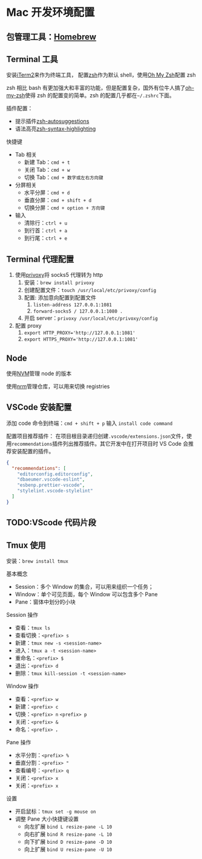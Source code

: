 # Mac 开发环境配置

## 包管理工具：[Homebrew](https://brew.sh/)

## Terminal 工具

安装[iTerm2](https://www.iterm2.com/)来作为终端工具，
配置[zsh](https://www.zsh.org/)作为默认 shell，使用[Oh My Zsh](https://ohmyz.sh/)配置 zsh

zsh 相比 bash 有更加强大和丰富的功能，但是配置复杂，国外有位牛人搞了[oh-my-zsh](https://github.com/robbyrussell/oh-my-zsh)使得 zsh 的配置变的简单。zsh 的配置几乎都在`~/.zshrc`下面。

插件配置：

- 提示插件[zsh-autosuggestions](https://github.com/zsh-users/zsh-autosuggestions/blob/master/INSTALL.md)
- 语法高亮[zsh-syntax-highlighting](https://github.com/zsh-users/zsh-syntax-highlighting/blob/master/INSTALL.md)

快捷键

- Tab 相关
  - 新建 Tab：`cmd + t`
  - 关闭 Tab：`cmd + w`
  - 切换 Tab：`cmd + 数字或左右方向键`
- 分屏相关
  - 水平分屏：`cmd + d`
  - 垂直分屏：`cmd + shift + d`
  - 切换分屏：`cmd + option + 方向键`
- 输入
  - 清除行：`ctrl + u`
  - 到行首：`ctrl + a`
  - 到行尾：`ctrl + e`

## Terminal 代理配置

1. 使用[privoxy](https://www.privoxy.org/)将 socks5 代理转为 http
   1. 安装：`brew install privoxy`
   2. 创建配置文件：`touch /usr/local/etc/privoxy/config`
   3. 配置: 添加意向配置到配置文件
      1. `listen-address 127.0.0.1:1081`
      2. `forward-socks5 / 127.0.0.1:1080 .`
   4. 开启 server：`privoxy /usr/local/etc/privoxy/config`
2. 配置 proxy
   1. `export HTTP_PROXY='http://127.0.0.1:1081'`
   2. `export HTTPS_PROXY='http://127.0.0.1:1081'`

## Node

使用[NVM](https://github.com/nvm-sh/nvm)管理 node 的版本

使用[nrm](https://www.npmjs.com/package/nrm)管理仓库，可以用来切换 registries

## VSCode 安装配置

添加 code 命令到终端：`cmd + shift + p` 输入 `install code command`

配置项目推荐插件：
在项目根目录递归创建`.vscode/extensions.json`文件，使用`recommendations`插件列出推荐插件。其它开发中在打开项目时 VS Code 会推荐安装配置的插件。

```JSON
{
  "recommendations": [
    "editorconfig.editorconfig",
    "dbaeumer.vscode-eslint",
    "esbenp.prettier-vscode",
    "stylelint.vscode-stylelint"
  ]
}
```

## TODO:VScode 代码片段

## Tmux 使用

安装：`brew install tmux`

基本概念

- Session：多个 Window 的集合，可以用来组织一个任务；
- Window：单个可见页面，每个 Window 可以包含多个 Pane
- Pane：窗体中划分的小块

Session 操作

- 查看：`tmux ls`
- 查看切换：`<prefix> s`
- 新建：`tmux new -s <session-name>`
- 进入：`tmux a -t <session-name>`
- 重命名：`<prefix> $`
- 退出：`<prefix> d`
- 删除：`tmux kill-session -t <session-name>`

Window 操作

- 查看：`<prefix> w`
- 新建：`<prefix> c`
- 切换：`<prefix> n` `<prefix> p`
- 关闭：`<prefix> &`
- 命名：`<prefix> ，`

Pane 操作

- 水平分割：`<prefix> %`
- 垂直分割：`<prefix> "`
- 查看编号：`<prefix> q`
- 关闭：`<prefix> x`
- 关闭：`<prefix> x`

设置

- 开启鼠标：`tmux set -g mouse on`
- 调整 Pane 大小快捷键设置
  - 向左扩展 `bind L resize-pane -L 10`
  - 向右扩展 `bind R resize-pane -L 10`
  - 向下扩展 `bind D resize-pane -D 10`
  - 向上扩展 `bind U resize-pane -U 10`

